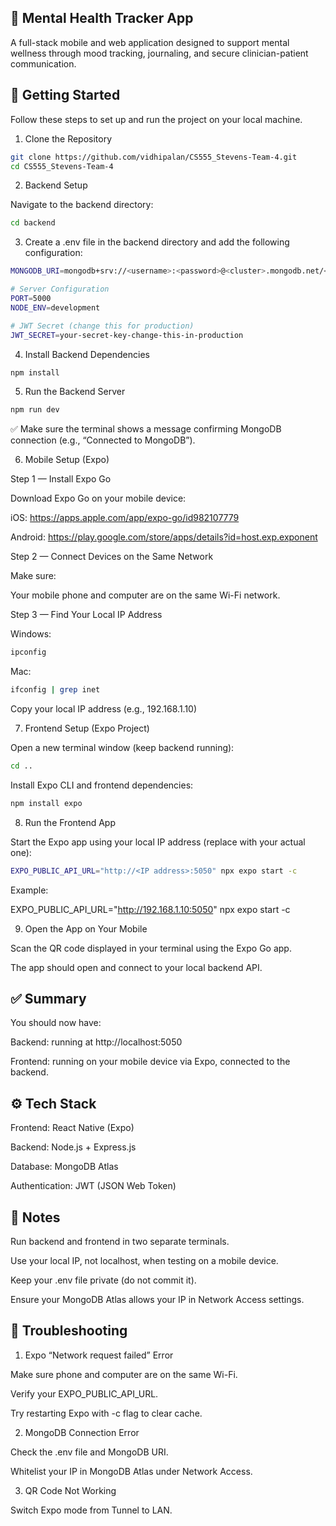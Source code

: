 ## 🧠 Mental Health Tracker App

A full-stack mobile and web application designed to support mental wellness through mood tracking, journaling, and secure clinician-patient communication.

## 🚀 Getting Started

Follow these steps to set up and run the project on your local machine.

1. Clone the Repository

```bash
git clone https://github.com/vidhipalan/CS555_Stevens-Team-4.git
cd CS555_Stevens-Team-4
```

2. Backend Setup

Navigate to the backend directory:

```bash
cd backend
```


3. Create a .env file in the backend directory and add the following configuration:

```bash
MONGODB_URI=mongodb+srv://<username>:<password>@<cluster>.mongodb.net/<database>?retryWrites=true&w=majority

# Server Configuration
PORT=5000
NODE_ENV=development

# JWT Secret (change this for production)
JWT_SECRET=your-secret-key-change-this-in-production
```

4. Install Backend Dependencies
```bash
npm install
```

5. Run the Backend Server

```bash
npm run dev
```
✅ Make sure the terminal shows a message confirming MongoDB connection (e.g., “Connected to MongoDB”).

6. Mobile Setup (Expo)
   
Step 1 — Install Expo Go

Download Expo Go on your mobile device:

iOS: https://apps.apple.com/app/expo-go/id982107779

Android: https://play.google.com/store/apps/details?id=host.exp.exponent

Step 2 — Connect Devices on the Same Network

Make sure:

Your mobile phone and computer are on the same Wi-Fi network.

Step 3 — Find Your Local IP Address

Windows:

```bash
ipconfig
```

Mac:

```bash
ifconfig | grep inet
```

Copy your local IP address (e.g., 192.168.1.10)

7. Frontend Setup (Expo Project)

Open a new terminal window (keep backend running):

```bash
cd ..
```

Install Expo CLI and frontend dependencies:

```bash
npm install expo
```

8. Run the Frontend App

Start the Expo app using your local IP address (replace <IP address> with your actual one):

```bash
EXPO_PUBLIC_API_URL="http://<IP address>:5050" npx expo start -c
```

Example:

EXPO_PUBLIC_API_URL="http://192.168.1.10:5050" npx expo start -c

9. Open the App on Your Mobile

Scan the QR code displayed in your terminal using the Expo Go app.

The app should open and connect to your local backend API.

## ✅ Summary

You should now have:

Backend: running at http://localhost:5050

Frontend: running on your mobile device via Expo, connected to the backend.

## ⚙️ Tech Stack

Frontend: React Native (Expo)

Backend: Node.js + Express.js

Database: MongoDB Atlas

Authentication: JWT (JSON Web Token)

## 🧩 Notes

Run backend and frontend in two separate terminals.

Use your local IP, not localhost, when testing on a mobile device.

Keep your .env file private (do not commit it).

Ensure your MongoDB Atlas allows your IP in Network Access settings.


## 🧰 Troubleshooting

1. Expo “Network request failed” Error

Make sure phone and computer are on the same Wi-Fi.

Verify your EXPO_PUBLIC_API_URL.

Try restarting Expo with -c flag to clear cache.

2. MongoDB Connection Error

Check the .env file and MongoDB URI.

Whitelist your IP in MongoDB Atlas under Network Access.

3. QR Code Not Working

Switch Expo mode from Tunnel to LAN.
